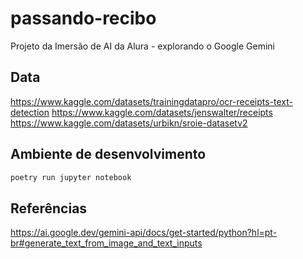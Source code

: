 # passando-recibo

Projeto da Imersão de AI da Alura - explorando o Google Gemini

## Data

https://www.kaggle.com/datasets/trainingdatapro/ocr-receipts-text-detection
https://www.kaggle.com/datasets/jenswalter/receipts
https://www.kaggle.com/datasets/urbikn/sroie-datasetv2

## Ambiente de desenvolvimento

```bash
poetry run jupyter notebook
```

## Referências

https://ai.google.dev/gemini-api/docs/get-started/python?hl=pt-br#generate_text_from_image_and_text_inputs
